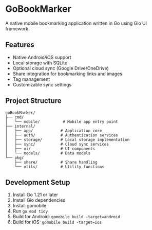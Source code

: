 # GoBookMarker

A native mobile bookmarking application written in Go using Gio UI framework.

## Features
- Native Android/iOS support
- Local storage with SQLite
- Optional cloud sync (Google Drive/OneDrive)
- Share integration for bookmarking links and images
- Tag management
- Customizable sync settings

## Project Structure
```
goBookMarker/
├── cmd/
│   └── mobile/          # Mobile app entry point
├── internal/
│   ├── app/            # Application core
│   ├── auth/           # Authentication services
│   ├── storage/        # Local storage implementation
│   ├── sync/           # Cloud sync services
│   ├── ui/             # UI components
│   └── models/         # Data models
└── pkg/
    ├── share/          # Share handling
    └── utils/          # Utility functions
```

## Development Setup
1. Install Go 1.21 or later
2. Install Gio dependencies
3. Install gomobile
4. Run `go mod tidy`
5. Build for Android: `gomobile build -target=android`
6. Build for iOS: `gomobile build -target=ios`
